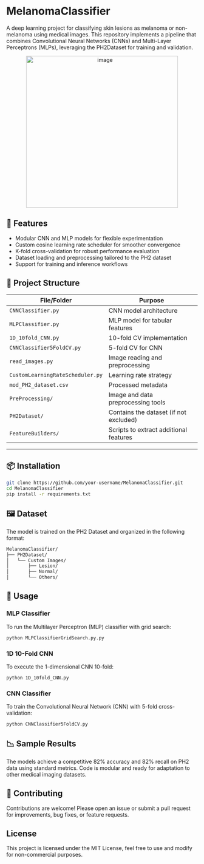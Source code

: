 # MelanomaClassifier

A deep learning project for classifying skin lesions as melanoma or non-melanoma using medical images. This repository implements a pipeline that combines Convolutional Neural Networks (CNNs) and Multi-Layer Perceptrons (MLPs), leveraging the PH2Dataset for training and validation.

<p align="center">
  <img src="https://github.com/user-attachments/assets/f209710d-a7fb-40e4-9674-3ebf4fd4a30e" alt="image" width="400"/>
</p>

## 🧠 Features

- Modular CNN and MLP models for flexible experimentation
- Custom cosine learning rate scheduler for smoother convergence
- K-fold cross-validation for robust performance evaluation
- Dataset loading and preprocessing tailored to the PH2 dataset
- Support for training and inference workflows

## 📂 Project Structure

| File/Folder | Purpose |
|-------------|---------|
| `CNNClassifier.py` | CNN model architecture |
| `MLPClassifier.py` | MLP model for tabular features |
| `1D_10fold_CNN.py` | 10-fold CV implementation |
| `CNNClassifier5FoldCV.py` | 5-fold CV for CNN |
| `read_images.py` | Image reading and preprocessing |
| `CustomLearningRateScheduler.py` | Learning rate strategy |
| `mod_PH2_dataset.csv` | Processed metadata |
| `PreProcessing/` | Image and data preprocessing tools |
| `PH2Dataset/` | Contains the dataset (if not excluded) |
| `FeatureBuilders/` | Scripts to extract additional features |

---

## 📦 Installation

```bash
git clone https://github.com/your-username/MelanomaClassifier.git
cd MelanomaClassifier
pip install -r requirements.txt
```

## 🖼️ Dataset
The model is trained on the PH2 Dataset and organized in the following format:
```bash
MelanomaClassifier/
├── PH2Dataset/
│   └── Custom Images/
│       ├── Lesion/
│       ├── Normal/
│       └── Others/
```

## 🚀 Usage
### MLP Classifier 
To run the Multilayer Perceptron (MLP) classifier with grid search:
```bash
python MLPClassifierGridSearch.py.py
```
### 1D 10-Fold CNN
To execute the 1-dimensional CNN 10-fold:
```bash
python 1D_10fold_CNN.py
```
### CNN Classifier
To train the Convolutional Neural Network (CNN) with 5-fold cross-validation:
```bash
python CNNClassifier5FoldCV.py
```

## 📉 Sample Results
The models achieve a competitive 82% accuracy and 82% recall on PH2 data using standard metrics. Code is modular and ready for adaptation to other medical imaging datasets.

## 🤝 Contributing
Contributions are welcome! Please open an issue or submit a pull request for improvements, bug fixes, or feature requests.

## License
This project is licensed under the MIT License, feel free to use and modify for non-commercial purposes.
